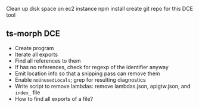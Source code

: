 Clean up disk space on ec2 instance
npm install
create git repo for this DCE tool

## ts-morph DCE

- Create program
- Iterate all exports
- Find all references to them
- If has no references, check for regexp of the identifier anyway
- Emit location info so that a snipping pass can remove them
- Enable `noUnusedLocals`; grep for resulting diagnostics
- Write script to remove lambdas: remove lambdas.json, apigtw.json, and `index_` file
- How to find all exports of a file?
